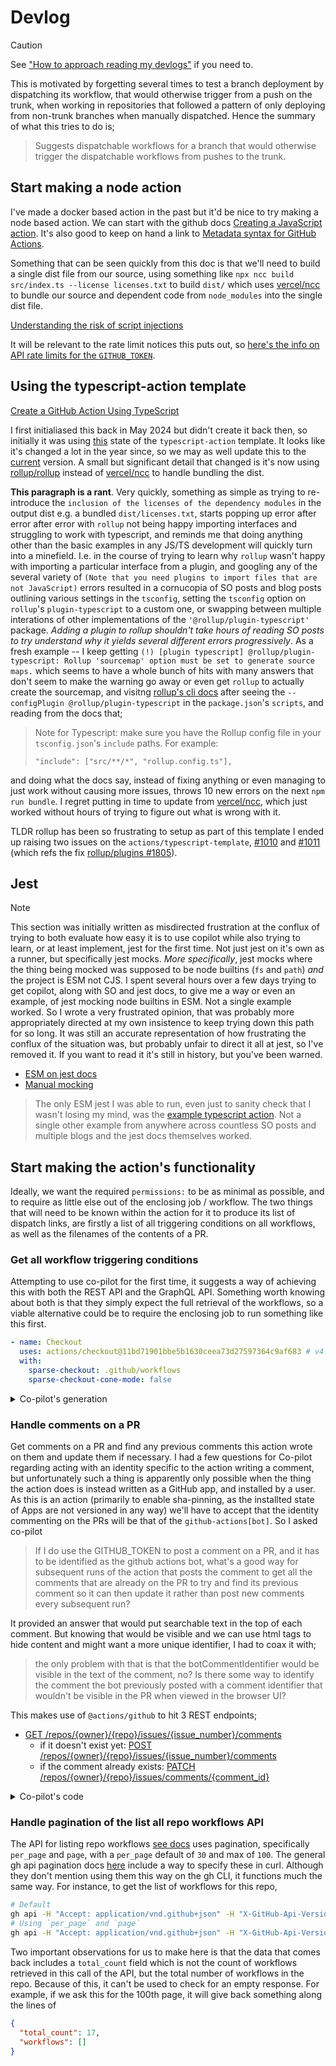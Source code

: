 # Devlog
> [!CAUTION]
> See ["How to approach reading my devlogs"](https://github.com/Skenvy/Skenvy/blob/main/extra/docs/devlog.md) if you need to.

This is motivated by forgetting several times to test a branch deployment by dispatching its workflow, that would otherwise trigger from a push on the trunk, when working in repositories that followed a pattern of only deploying from non-trunk branches when manually dispatched. Hence the summary of what this tries to do is;
> Suggests dispatchable workflows for a branch that would otherwise trigger the dispatchable workflows from pushes to the trunk.

## Start making a node action
I've made a docker based action in the past but it'd be nice to try making a node based action. We can start with the github docs [Creating a JavaScript action](https://docs.github.com/en/actions/creating-actions/creating-a-javascript-action). It's also good to keep on hand a link to [Metadata syntax for GitHub Actions](https://docs.github.com/en/actions/creating-actions/metadata-syntax-for-github-actions).

Something that can be seen quickly from this doc is that we'll need to build a single dist file from our source, using something like `npx ncc build src/index.ts --license licenses.txt` to build `dist/` which uses [vercel/ncc](https://github.com/vercel/ncc) to bundle our source and dependent code from `node_modules` into the single dist file.

[Understanding the risk of script injections](https://docs.github.com/en/actions/security-guides/security-hardening-for-github-actions#understanding-the-risk-of-script-injections)

It will be relevant to the rate limit notices this puts out, so [here's the info on API rate limits for the `GITHUB_TOKEN`](https://docs.github.com/en/rest/using-the-rest-api/rate-limits-for-the-rest-api?apiVersion=2022-11-28#primary-rate-limit-for-github_token-in-github-actions).
## Using the typescript-action template
[Create a GitHub Action Using TypeScript](https://github.com/actions/typescript-action)

I first initialiased this back in May 2024 but didn't create it back then, so initially it was using [this](https://github.com/actions/typescript-action/tree/c55649f1894ca3da34f7e38d40fa103ce865044a) state of the `typescript-action` template. It looks like it's changed a lot in the year since, so we may as well update this to the [current](https://github.com/actions/typescript-action/tree/1e68449593284f2ee5ffd6679abb32f9e222b3bb) version. A small but significant detail that changed is it's now using [rollup/rollup](https://github.com/rollup/rollup) instead of [vercel/ncc](https://github.com/vercel/ncc) to handle bundling the dist.

**This paragraph is a rant**. Very quickly, something as simple as trying to re-introduce the `inclusion of the licenses of the dependency modules` in the output dist e.g. a bundled `dist/licenses.txt`, starts popping up error after error after error with `rollup` not being happy importing interfaces and struggling to work with typescript, and reminds me that doing anything other than the basic examples in any JS/TS development will quickly turn into a minefield. I.e. in the course of trying to learn why `rollup` wasn't happy with importing a particular interface from a plugin, and googling any of the several variety of `(Note that you need plugins to import files that are not JavaScript)` errors resulted in a cornucopia of SO posts and blog posts outlining various settings in the `tsconfig`, setting the `tsconfig` option on `rollup`'s `plugin-typescript` to a custom one, or swapping between multiple interations of other implementations of the `'@rollup/plugin-typescript'` package. _Adding a plugin to rollup shouldn't take hours of reading SO posts to try understand why it yields several different errors progressively_. As a fresh example -- I keep getting `(!) [plugin typescript] @rollup/plugin-typescript: Rollup 'sourcemap' option must be set to generate source maps.` which seems to have a whole bunch of hits with many answers that don't seem to make the warning go away or even get `rollup` to actually create the sourcemap, and visitng [rollup's cli docs](https://rollupjs.org/command-line-interface/#configplugin-plugin) after seeing the `--configPlugin @rollup/plugin-typescript` in the `package.json`'s `scripts`, and reading from the docs that;
> Note for Typescript: make sure you have the Rollup config file in your `tsconfig.json`'s `include` paths. For example:
> ```
> "include": ["src/**/*", "rollup.config.ts"],
> ```
and doing what the docs say, instead of fixing anything or even managing to just work without causing more issues, throws 10 new errors on the next `npm run bundle`. I regret putting in time to update from [vercel/ncc](https://github.com/vercel/ncc), which just worked without hours of trying to figure out what is wrong with it.

TLDR rollup has been so frustrating to setup as part of this template I ended up raising two issues on the `actions/typescript-template`, [#1010](https://github.com/actions/typescript-action/issues/1010) and [#1011](https://github.com/actions/typescript-action/issues/1011) (which refs the fix [rollup/plugins #1805](https://github.com/rollup/plugins/issues/1805)).

## Jest
> [!NOTE]
> This section was initially written as misdirected frustration at the conflux of trying to both evaluate how easy it is to use copilot while also trying to learn, or at least implement, jest for the first time. Not just jest on it's own as a runner, but specifically jest mocks. _More specifically_, jest mocks where the thing being mocked was supposed to be node builtins (`fs` and `path`) _and_ the project is ESM not CJS. I spent several hours over a few days trying to get copilot, along with SO and jest docs, to give me a way or even an example, of jest mocking node builtins in ESM. Not a single example worked. So I wrote a very frustrated opinion, that was probably more appropriately directed at my own insistence to keep trying down this path for so long. It was still an accurate representation of how frustrating the conflux of the situation was, but probably unfair to direct it all at jest, so I've removed it. If you want to read it it's still in history, but you've been warned.

* [ESM on jest docs](https://jestjs.io/docs/ecmascript-modules)
* [Manual mocking](https://jestjs.io/docs/manual-mocks#mocking-node-modules)

> The only ESM jest I was able to run, even just to sanity check that I wasn't losing my mind, was the [example typescript action]((https://github.com/actions/typescript-action)). Not a single other example from anywhere across countless SO posts and multiple blogs and the jest docs themselves worked.
## Start making the action's functionality
Ideally, we want the required `permissions:` to be as minimal as possible, and to require as little else out of the enclosing job / workflow. The two things that will need to be known within the action for it to produce its list of dispatch links, are firstly a list of all triggering conditions on all workflows, as well as the filenames of the contents of a PR.
### Get all workflow triggering conditions
Attempting to use co-pilot for the first time, it suggests a way of achieving this with both the REST API and the GraphQL API. Something worth knowing about both is that they simply expect the full retrieval of the workflows, so a viable alternative could be to require the enclosing job to run something like this first.
```yaml
- name: Checkout
  uses: actions/checkout@11bd71901bbe5b1630ceea73d27597364c9af683 # v4.2.2
  with:
    sparse-checkout: .github/workflows
    sparse-checkout-cone-mode: false
```
<details>
<summary>Co-pilot's generation</summary>

#### Rest
```javascript
const axios = require('axios');

// Replace with your GitHub token
const token = process.env.GITHUB_TOKEN;

// Replace with your repository details
const owner = 'Skenvy';
const repo = 'dispatch-suggestor';

async function getWorkflows() {
  try {
    // Get the list of workflows
    const workflowsResponse = await axios.get(`https://api.github.com/repos/${owner}/${repo}/actions/workflows`, {
      headers: {
        Authorization: `Bearer ${token}`,
        Accept: 'application/vnd.github.v3+json',
      },
    });

    const workflows = workflowsResponse.data.workflows;

    // Get details of each workflow
    for (const workflow of workflows) {
      const workflowDetailsResponse = await axios.get(`https://api.github.com/repos/${owner}/${repo}/actions/workflows/${workflow.id}`, {
        headers: {
          Authorization: `Bearer ${token}`,
          Accept: 'application/vnd.github.v3+json',
        },
      });

      const workflowDetails = workflowDetailsResponse.data;
      console.log(`Workflow: ${workflowDetails.name}`);
      console.log(`Triggering Conditions: ${JSON.stringify(workflowDetails.on, null, 2)}`);
      console.log('---');
    }
  } catch (error) {
    console.error('Error fetching workflows:', error);
  }
}

getWorkflows();
```
#### GraphQL
```javascript
const { graphql } = require('@octokit/graphql');

// Replace with your GitHub token
const token = process.env.GITHUB_TOKEN;

// Replace with your repository details
const owner = 'Skenvy';
const repo = 'dispatch-suggestor';

const listFilesQuery = `
  query($owner: String!, $name: String!) {
    repository(owner: $owner, name: $name) {
      object(expression: "HEAD:.github/workflows") {
        ... on Tree {
          entries {
            name
            type
          }
        }
      }
    }
  }
`;

const fetchFileContentQuery = `
  query($owner: String!, $name: String!, $filePath: String!) {
    repository(owner: $owner, name: $name) {
      object(expression: $filePath) {
        ... on Blob {
          text
        }
      }
    }
  }
`;

async function fetchWorkflowFiles() {
  try {
    // List workflow files
    const filesResult = await graphql({
      query: listFilesQuery,
      owner,
      name: repo,
      headers: {
        authorization: `token ${token}`,
      },
    });

    const workflowFiles = filesResult.repository.object.entries.filter(entry => entry.type === 'blob');

    // Fetch content of each workflow file
    for (const file of workflowFiles) {
      const filePath = `HEAD:.github/workflows/${file.name}`;
      const fileContentResult = await graphql({
        query: fetchFileContentQuery,
        owner,
        name: repo,
        filePath,
        headers: {
          authorization: `token ${token}`,
        },
      });

      const fileContent = fileContentResult.repository.object.text;
      console.log(`File: ${file.name}`);
      console.log(`Content:\n${fileContent}`);
      console.log('---');
    }
  } catch (error) {
    console.error('Error fetching workflow files:', error);
  }
}

fetchWorkflowFiles();
```
#### Rest
\+ "checking and forming the dispatch url"
\+ "incorporate the branch name into the dispatch url" * 3
\+ "check that the dispatch doesn't expect required arguments"
```javascript
const axios = require('axios');

// Replace with your GitHub token
const token = process.env.GITHUB_TOKEN;

// Replace with your repository details
const owner = 'Skenvy';
const repo = 'dispatch-suggestor';

// Replace with your branch context (this can be set via an environment variable)
const branchContext = process.env.BRANCH_CONTEXT || 'main';

async function getWorkflows() {
  try {
    // Get the list of workflows
    const workflowsResponse = await axios.get(`https://api.github.com/repos/${owner}/${repo}/actions/workflows`, {
      headers: {
        Authorization: `Bearer ${token}`,
        Accept: 'application/vnd.github.v3+json',
      },
    });

    const workflows = workflowsResponse.data.workflows;

    // Get details of each workflow
    for (const workflow of workflows) {
      const workflowDetailsResponse = await axios.get(`https://api.github.com/repos/${owner}/${repo}/actions/workflows/${workflow.id}`, {
        headers: {
          Authorization: `Bearer ${token}`,
          Accept: 'application/vnd.github.v3+json',
        },
      });

      const workflowDetails = workflowDetailsResponse.data;
      console.log(`Workflow: ${workflowDetails.name}`);
      console.log(`Triggering Conditions: ${JSON.stringify(workflowDetails.on, null, 2)}`);

      // Check if workflow_dispatch is one of the triggers
      if (workflowDetails.on.workflow_dispatch) {
        const dispatchUrl = `https://api.github.com/repos/${owner}/${repo}/actions/workflows/${workflow.id}/dispatches`;
        
        // Check for required inputs
        const requiredInputs = workflowDetails.on.workflow_dispatch.inputs || {};
        const hasRequiredInputs = Object.keys(requiredInputs).length > 0;

        console.log(`Dispatch URL: ${dispatchUrl}`);
        console.log(`Requires Inputs: ${hasRequiredInputs}`);
        if (hasRequiredInputs) {
          console.log(`Required Inputs: ${JSON.stringify(requiredInputs, null, 2)}`);
        }

        // Print dispatch URL with branch context
        const dispatchUrlWithBranch = `${dispatchUrl}?ref=${branchContext}`;
        console.log(`Dispatch URL with Branch Context: ${dispatchUrlWithBranch}`);
      }

      console.log('---');
    }
  } catch (error) {
    console.error('Error fetching workflows:', error);
  }
}

getWorkflows();
```
Using the REST API as above to check the triggering conditions seems like a good place to start for now.
### Get all filenames in a PR
Initially, co-pilot kept suggesting using a step to achieve this
```yaml
- name: Get changed files
  id: changed-files
  uses: octokit/request-action@v2.x
  with:
    route: GET /repos/${{ github.repository }}/pulls/${{ github.event.pull_request.number }}/files
    mediaType: '{"format":"json"}'
    headers: '{"authorization":"token ${{ secrets.GITHUB_TOKEN }}"}'
```
I eventually asked it if it could handle just getting the list of files, possibly with the graphql API, and got the query+action
```graphql
query($owner: String!, $name: String!, $pullRequestNumber: Int!) {
  repository(owner: $owner, name: $name) {
    pullRequest(number: $pullRequestNumber) {
      files(first: 100) {
        edges {
          node {
            path
            additions
            deletions
            changeType
          }
        }
      }
    }
  }
}
```
```javascript
const { graphql } = require('@octokit/graphql');

// Replace with your GitHub token
const token = process.env.GITHUB_TOKEN;

// Replace with your repository details and pull request number
const owner = 'Skenvy';
const repo = 'dispatch-suggestor';
const pullRequestNumber = 1;

const query = `
  query($owner: String!, $name: String!, $pullRequestNumber: Int!) {
    repository(owner: $owner, name: $name) {
      pullRequest(number: $pullRequestNumber) {
        files(first: 100) {
          edges {
            node {
              path
              additions
              deletions
              changeType
            }
          }
        }
      }
    }
  }
`;

async function fetchChangedFiles() {
  try {
    const result = await graphql({
      query,
      owner,
      name: repo,
      pullRequestNumber,
      headers: {
        authorization: `token ${token}`,
      },
    });

    const files = result.repository.pullRequest.files.edges.map(edge => edge.node);
    console.log('Changed files:', files);
  } catch (error) {
    console.error('Error fetching changed files:', error);
  }
}

fetchChangedFiles();
```
I was cautios of the rate limit on the graphql API, which can be checked with;
```graphql
query {
  rateLimit {
    limit
    cost
    remaining
    resetAt
  }
}
```
I asked it to esimtate the rate limit point cost for the search of filenames, and instead it suggested querying for the cost as part of the filename retrieval, with
```graphql
query($owner: String!, $name: String!, $pullRequestNumber: Int!) {
  repository(owner: $owner, name: $name) {
    pullRequest(number: $pullRequestNumber) {
      files(first: 100) {
        edges {
          node {
            path
            additions
            deletions
            changeType
          }
        }
      }
    }
  }
  rateLimit {
    cost
    remaining
    resetAt
  }
}
```
Or all up as
```javascript
const { graphql } = require('@octokit/graphql');

// Replace with your GitHub token
const token = process.env.GITHUB_TOKEN;

// Replace with your repository details and pull request number
const owner = 'Skenvy';
const repo = 'dispatch-suggestor';
const pullRequestNumber = 1;

const query = `
  query($owner: String!, $name: String!, $pullRequestNumber: Int!) {
    repository(owner: $owner, name: $name) {
      pullRequest(number: $pullRequestNumber) {
        files(first: 100) {
          edges {
            node {
              path
              additions
              deletions
              changeType
            }
          }
        }
      }
    }
    rateLimit {
      cost
      remaining
      resetAt
    }
  }
`;

async function fetchChangedFiles() {
  try {
    const result = await graphql({
      query,
      owner,
      name: repo,
      pullRequestNumber,
      headers: {
        authorization: `token ${token}`,
      },
    });

    const files = result.repository.pullRequest.files.edges.map(edge => edge.node);
    const rateLimitInfo = result.rateLimit;
    console.log('Changed files:', files);
    console.log('Rate Limit Info:', rateLimitInfo);
  } catch (error) {
    console.error('Error fetching changed files:', error);
  }
}

fetchChangedFiles();
```
</details>

### Handle comments on a PR
Get comments on a PR and find any previous comments this action wrote on them and update them if necessary. I had a few questions for Co-pilot regarding acting with an identity specific to the action writing a comment, but unfortunately such a thing is apparently only possible when the thing the action does is instead written as a GitHub app, and installed by a user. As this is an action (primarily to enable sha-pinning, as the installted state of Apps are not versioned in any way) we'll have to accept that the identity commenting on the PRs will be that of the `github-actions[bot]`. So I asked co-pilot
> If I do use the GITHUB_TOKEN to post a comment on a PR, and it has to be identified as the github actions bot, what's a good way for subsequent runs of the action that posts the comment to get all the comments that are already on the PR to try and find its previous comment so it can then update it rather than post new comments every subsequent run?

It provided an answer that would put searchable text in the top of each comment. But knowing that would be visible and we can use html tags to hide content and might want a more unique identifier, I had to coax it with;
> the only problem with that is that the botCommentIdentifier would be visible in the text of the comment, no? Is there some way to identify the comment the bot previously posted with a comment identifier that wouldn't be visible in the PR when viewed in the browser UI?

This makes use of `@actions/github` to hit 3 REST endpoints;
* [GET /repos/{owner}/{repo}/issues/{issue_number}/comments](https://docs.github.com/en/rest/issues/comments?apiVersion=2022-11-28#list-issue-comments)
    * if it doesn't exist yet: [POST /repos/{owner}/{repo}/issues/{issue_number}/comments](https://docs.github.com/en/rest/issues/comments?apiVersion=2022-11-28#create-an-issue-comment)
    * if the comment already exists: [PATCH /repos/{owner}/{repo}/issues/comments/{comment_id}](https://docs.github.com/en/rest/issues/comments?apiVersion=2022-11-28#update-an-issue-comment)

<details>
<summary>Co-pilot's code</summary>

```typescript
const core = require('@actions/core');
const github = require('@actions/github');

async function run() {
  try {
    const token = process.env.GITHUB_TOKEN;
    const octokit = github.getOctokit(token);
    const context = github.context;

    const { owner, repo } = context.repo;
    const issueNumber = context.payload.pull_request.number;

    // Fetch all comments on the PR
    const { data: comments } = await octokit.rest.issues.listComments({
      owner,
      repo,
      issue_number: issueNumber,
    });

    const botCommentIdentifier = '<!-- BOT_COMMENT_IDENTIFIER -->'; // Hidden identifier for the bot comment
    let botComment = comments.find(comment => comment.user.login === 'github-actions[bot]' && comment.body.includes(botCommentIdentifier));

    const newCommentBody = `${botCommentIdentifier}\n\nThis is the updated comment content.`;

    if (botComment) {
      // Update the existing comment
      await octokit.rest.issues.updateComment({
        owner,
        repo,
        comment_id: botComment.id,
        body: newCommentBody,
      });
      console.log('Comment updated successfully.');
    } else {
      // Create a new comment
      await octokit.rest.issues.createComment({
        owner,
        repo,
        issue_number: issueNumber,
        body: newCommentBody,
      });
      console.log('Comment created successfully.');
    }
  } catch (error) {
    core.setFailed(`Action failed with error: ${error.message}`);
  }
}

run();
```
Someone probably needs to tell Co-pilot to run dependabot lol it wants this to be run with a workflow that uses ancient versions.
```yaml
- name: Checkout repository
  uses: actions/checkout@v2
- name: Setup Node.js
  uses: actions/setup-node@v2
  with:
    node-version: '14'
```
</details>


### Handle pagination of the list all repo workflows API
The API for listing repo workflows [see docs](https://docs.github.com/en/rest/actions/workflows?apiVersion=2022-11-28#list-repository-workflows) uses pagination, specifically `per_page` and `page`, with a `per_page` default of `30` and max of `100`. The general gh api pagination docs [here](https://docs.github.com/en/rest/using-the-rest-api/using-pagination-in-the-rest-api?apiVersion=2022-11-28) include a way to specify these in curl. Although they don't mention using them this way on the gh CLI, it functions much the same way. For instance, to get the list of workflows for this repo,
```bash
# Default
gh api -H "Accept: application/vnd.github+json" -H "X-GitHub-Api-Version: 2022-11-28" /repos/Skenvy/dispatch-suggestor/actions/workflows
# Using `per_page` and `page`
gh api -H "Accept: application/vnd.github+json" -H "X-GitHub-Api-Version: 2022-11-28" "/repos/Skenvy/dispatch-suggestor/actions/workflows?per_page=1&page=1"
```
Two important observations for us to make here is that the data that comes back includes a `total_count` field which is not the count of workflows retrieved in this call of the API, but the total number of workflows in the repo. Because of this, it can't be used to check for an empty response. For example, if we ask this for the 100th page, it will give back something along the lines of
```json
{
  "total_count": 17,
  "workflows": []
}
```
